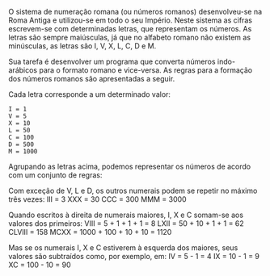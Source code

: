 O sistema de numeração romana (ou números romanos) desenvolveu-se na Roma Antiga e utilizou-se em todo o seu Império. Neste sistema as cifras escrevem-se com determinadas letras, que representam os números. 
As letras são sempre maiúsculas, já que no alfabeto romano não existem as minúsculas, as letras são I, V, X, L, C, D e M.

Sua tarefa é desenvolver um programa que converta números indo-arábicos para o formato romano e vice-versa. As regras para a formação dos números romanos são apresentadas a seguir.

Cada letra corresponde a um determinado valor:

    I = 1
    V = 5
    X = 10
    L = 50
    C = 100
    D = 500
    M = 1000

Agrupando as letras acima, podemos representar os números de acordo com um conjunto de regras:

Com exceção de V, L e D, os outros numerais podem se repetir no máximo três vezes:
    III = 3
    XXX = 30
    CCC = 300
    MMM = 3000

Quando escritos à direita de numerais maiores, I, X e C somam-se aos valores dos primeiros:
    VIII = 5 + 1 + 1 + 1 = 8
    LXII = 50 + 10 + 1 + 1 = 62
    CLVIII = 158
    MCXX = 1000 + 100 + 10 + 10 = 1120

Mas se os numerais I, X e C estiverem à esquerda dos maiores, seus valores são subtraídos como, por exemplo, em:
    IV = 5 - 1 = 4
    IX = 10 - 1 = 9
    XC = 100 - 10 = 90

